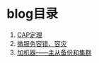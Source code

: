 # blog目录
1. [CAP定理](https://github.com/zhangliang30/wiki-note/blob/master/blog/CAP%E5%AE%9A%E7%90%86.md)
2. [微服务容错、容灾](https://github.com/zhangliang30/wiki-note/blob/master/blog/%E5%BE%AE%E6%9C%8D%E5%8A%A1%E5%AE%B9%E9%94%99%E3%80%81%E5%AE%B9%E7%81%BE.md)
3. [加机器——主从备份和集群](https://github.com/zhangliang30/wiki-note/blob/master/blog/%E5%8A%A0%E6%9C%BA%E5%99%A8%E2%80%94%E2%80%94%E4%B8%BB%E4%BB%8E%E5%A4%87%E4%BB%BD%E5%92%8C%E9%9B%86%E7%BE%A4.md)
